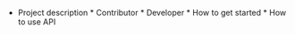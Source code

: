 * Project description
        * Contributor
        * Developer
            * How to get started
            * How to use API